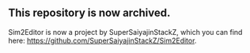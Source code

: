 ## This repository is now archived.

Sim2Editor is now a project by SuperSaiyajinStackZ, which you can find here: https://github.com/SuperSaiyajinStackZ/Sim2Editor.